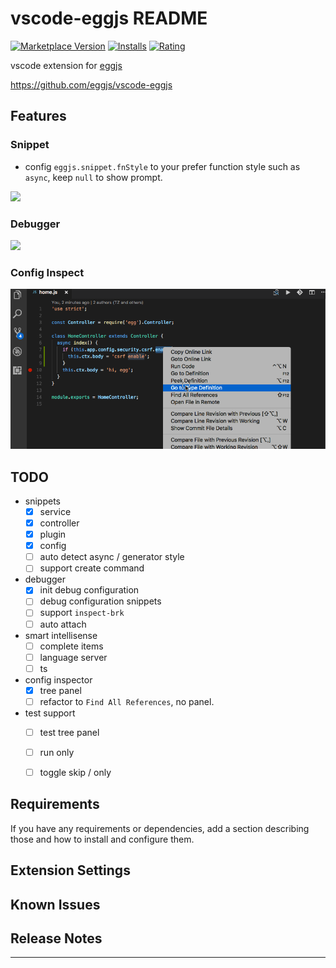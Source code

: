 # vscode-eggjs README

[![Marketplace Version](https://vsmarketplacebadge.apphb.com/version/atian25.eggjs.svg)](https://marketplace.visualstudio.com/items?itemName=atian25.eggjs)
[![Installs](https://vsmarketplacebadge.apphb.com/installs/atian25.eggjs.svg)](https://marketplace.visualstudio.com/items?itemName=atian25.eggjs)
[![Rating](https://vsmarketplacebadge.apphb.com/rating/atian25.eggjs.svg)](https://marketplace.visualstudio.com/items?itemName=atian25.eggjs)

vscode extension for [eggjs]

https://github.com/eggjs/vscode-eggjs

## Features

### Snippet

- config `eggjs.snippet.fnStyle` to your prefer function style such as `async`, keep `null` to show prompt.

![](https://github.com/eggjs/vscode-eggjs/raw/master/snapshot/snippet.gif)

### Debugger

![](https://github.com/eggjs/vscode-eggjs/raw/master/snapshot/debugger.gif)

### Config Inspect

![](https://github.com/eggjs/vscode-eggjs/raw/master/snapshot/config.gif)

## TODO

- snippets
  - [x] service
  - [x] controller
  - [x] plugin
  - [x] config
  - [ ] auto detect async / generator style
  - [ ] support create command
- debugger
  - [x] init debug configuration
  - [ ] debug configuration snippets
  - [ ] support `inspect-brk`
  - [ ] auto attach
- smart intellisense
  - [ ] complete items
  - [ ] language server
  - [ ] ts
- config inspector
  - [x] tree panel
  - [ ] refactor to `Find All References`, no panel.
- test support
  - [ ] test tree panel
  - [ ] run only
  - [ ] toggle skip / only


## Requirements

If you have any requirements or dependencies, add a section describing those and how to install and configure them.

## Extension Settings

<!--
Include if your extension adds any VS Code settings through the `contributes.configuration` extension point.

For example:

This extension contributes the following settings:

* `myExtension.enable`: enable/disable this extension
* `myExtension.thing`: set to `blah` to do something
-->

## Known Issues

## Release Notes

<!-- https://atian25.visualstudio.com/_details/security/tokens -->

-----------------------------------------------------------------------------------------------------------

[eggjs]: https://eggjs.org/